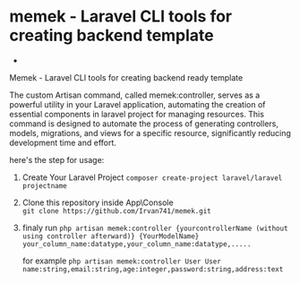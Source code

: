 # memek - Laravel CLI tools for creating backend template
-
Memek - Laravel CLI tools for creating backend ready template

The custom Artisan command, called memek:controller, serves as a powerful utility in your Laravel application, automating the creation of essential components in laravel project for managing resources. This command is designed to automate the process of generating controllers, models, migrations, and views for a specific resource, significantly reducing development time and effort.

here's the step for usage:
1. Create Your Laravel Project
   `composer create-project laravel/laravel projectname`
2. Clone this repository inside App\Console\
   `git clone https://github.com/Irvan741/memek.git`
3. finaly run
  `php artisan memek:controller {yourcontrollerName (without using controller afterward)} {YourModelName} your_column_name:datatype,your_column_name:datatype,.....`

   for example
   `php artisan memek:controller User User name:string,email:string,age:integer,password:string,address:text`
